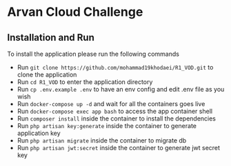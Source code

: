 # Arvan Cloud Challenge

## Installation and Run
To install the application please run the following commands
* Run `git clone https://github.com/mohammad19khodaei/R1_VOD.git` to clone the application
* Run `cd R1_VOD` to enter the application directory
* Run `cp .env.example .env` to have an env config and edit .env file as you wish
* Run `docker-compose up -d` and wait for all the containers goes live
* Run `docker-compose exec app bash` to access the app container shell
* Run `composer install` inside the container to install the dependencies
* Run `php artisan key:generate` inside the container to generate application key
* Run `php artisan migrate` inside the container to migrate db
* Run `php artisan jwt:secret` inside the container to generate jwt secret key
